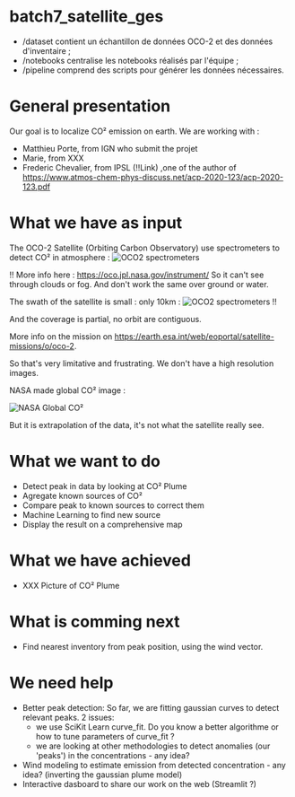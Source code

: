 # batch7_satellite_ges

* /dataset contient un échantillon de données OCO-2 et des données d'inventaire ;
* /notebooks centralise les notebooks réalisés par l'équipe ;
* /pipeline comprend des scripts pour générer les données nécessaires.

# General presentation

Our goal is to localize CO² emission on earth.
We are working with :
- Matthieu Porte, from IGN who submit the projet
- Marie, from XXX
- Frederic Chevalier, from IPSL (!!Link) ,one of the author of <https://www.atmos-chem-phys-discuss.net/acp-2020-123/acp-2020-123.pdf>


# What we have as input

The OCO-2 Satellite (Orbiting Carbon Observatory) use spectrometers to detect CO² in atmosphere :
![OCO2 spectrometers](https://oco.jpl.nasa.gov/media/uploads/2019/05/07/oco_column.jpg)

!!
More info here : <https://oco.jpl.nasa.gov/instrument/>
So it can't see through clouds or fog. And don't work the same over ground or water.

The swath of the satellite is small : only 10km :
![OCO2 spectrometers](https://scx1.b-cdn.net/csz/news/800/2020/3-nasasatellit.jpg)
!!

And the coverage is partial, no orbit are contiguous.

More info on the mission on <https://earth.esa.int/web/eoportal/satellite-missions/o/oco-2>.

So that's very limitative and frustrating. We don't have a high resolution images.

NASA made global CO² image :

![NASA Global CO²](https://www.jpl.nasa.gov/images/oco/20090219/sinks-browse.jpg)

But it is extrapolation of the data, it's not what the satellite really see.

# What we want to do

- Detect peak in data by looking at CO² Plume
- Agregate known sources of CO²
- Compare peak to known sources to correct them
- Machine Learning to find new source
- Display the result on a comprehensive map

# What we have achieved

- XXX Picture of CO² Plume

# What is comming next

- Find nearest inventory from peak position, using the wind vector.

# We need help

- Better peak detection: So far, we are fitting gaussian curves to detect relevant peaks. 2 issues:
    - we use SciKit Learn curve_fit. Do you know a better algorithme or how to tune parameters of curve_fit ?
    - we are looking at other methodologies to detect anomalies (our 'peaks') in the concentrations  - any idea? 
- Wind modeling to estimate emission from detected concentration - any idea? (inverting the gaussian plume model)
- Interactive dasboard to share our work on the web (Streamlit ?)

